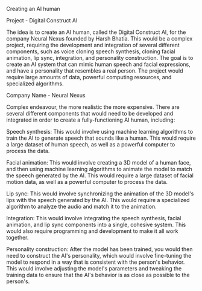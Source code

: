 Creating an AI human

Project - Digital Construct AI

The idea is to create an AI human, called the Digital Construct AI, for the company Neural Nexus founded by Harsh Bhatia. This would be a complex project, requiring the development and integration of several different components, such as voice cloning speech synthesis, cloning facial animation, lip sync, integration, and personality construction. The goal is to create an AI system that can mimic human speech and facial expressions, and have a personality that resembles a real person. The project would require large amounts of data, powerful computing resources, and specialized algorithms.

Company Name - Neural Nexus

Complex endeavour, the more realistic the more expensive.
 There are several different components that would need to be developed and integrated in order to create a fully-functioning AI human, including:

Speech synthesis: This would involve using machine learning algorithms to train the AI to generate speech that sounds like a human. This would require a large dataset of human speech, as well as a powerful computer to process the data.

Facial animation: This would involve creating a 3D model of a human face, and then using machine learning algorithms to animate the model to match the speech generated by the AI. This would require a large dataset of facial motion data, as well as a powerful computer to process the data.

Lip sync: This would involve synchronizing the animation of the 3D model's lips with the speech generated by the AI. This would require a specialized algorithm to analyze the audio and match it to the animation.

Integration: This would involve integrating the speech synthesis, facial animation, and lip sync components into a single, cohesive system. This would also require programming and development to make it all work together.

Personality construction: After the model has been trained, you would then need to construct the AI's personality, which would involve fine-tuning the model to respond in a way that is consistent with the person's behavior. This would involve adjusting the model's parameters and tweaking the training data to ensure that the AI's behavior is as close as possible to the person's.